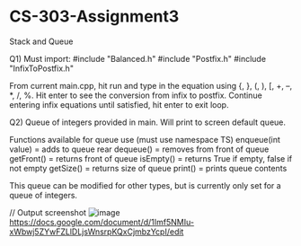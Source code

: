 # CS-303-Assignment3
Stack and Queue

Q1)
Must import:
#include "Balanced.h"
#include "Postfix.h"
#include "InfixToPostfix.h"

From current main.cpp, hit run and type in the equation using {, }, (, ), [, +, –, *, /, %.
Hit enter to see the conversion from infix to postfix.
Continue entering infix equations until satisfied, hit enter to exit loop.

Q2)
Queue of integers provided in main. Will print to screen default queue.

Functions available for queue use (must use namespace TS)
enqueue(int value)   =   adds to queue rear
dequeue()            =   removes from front of queue
getFront()           =   returns front of queue
isEmpty()            =   returns True if empty, false if not empty
getSize()            =   returns size of queue
print()              =   prints queue contents

This queue can be modified for other types, but is currently only set for a queue of integers.

// Output screenshot
![image](https://github.com/tasn78/CS-303-Assignment3/assets/113489549/c21ad875-e19b-4326-a4d9-694343482165)
https://docs.google.com/document/d/1Imf5NMIu-xWbwj5ZYwFZLlDLjsWnsrpKQxCjmbzYcpI/edit
